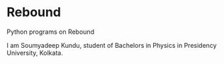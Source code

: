 # Rebound
Python programs on Rebound

I am Soumyadeep Kundu, student of Bachelors in Physics in Presidency University, Kolkata.
